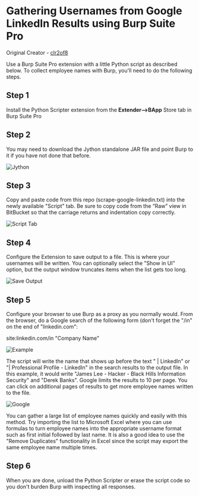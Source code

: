 # Gathering Usernames from Google LinkedIn Results using Burp Suite Pro
Original Creator - [clr2of8](https://github.com/clr2of8/Gather-Usernames-From-Google-LinkedIn-Results)    
  
  
  
Use a Burp Suite Pro extension with a little Python script as described below. 
To collect employee names with Burp, you'll need to do the following steps.

## Step 1
Install the Python Scripter extension from the **Extender-->BApp** Store tab in Burp Suite Pro


## Step 2
You may need to download the Jython standalone JAR file and point Burp to it if you have not done that before.

![Jython](https://github.com/AchocolatechipPancake/LinkedIn-Burp-PythonPlugin/blob/main/images/jython.png)

## Step 3
Copy and paste code from this repo (scrape-google-linkedin.txt) into the newly available "Script" tab. Be sure to copy code from the “Raw” view in BitBucket so that the carriage returns and indentation copy correctly.

![Script Tab](https://github.com/AchocolatechipPancake/LinkedIn-Burp-PythonPlugin/blob/main/images/pastecode.png)


## Step 4
Configure the Extension to save output to a file. This is where your usernames will be written. You can optionally select the "Show in UI" option, but the output window truncates items when the list gets too long.

![Save Output](https://github.com/AchocolatechipPancake/LinkedIn-Burp-PythonPlugin/blob/main/images/set-filename.png)


## Step 5
Configure your browser to use Burp as a proxy as you normally would. From the browser, do a Google search of the following form (don't forget the "/in" on the end of "linkedin.com":

site:linkedin.com/in "Company Name"

![Example](https://github.com/AchocolatechipPancake/LinkedIn-Burp-PythonPlugin/blob/main/images/example2.png)

The script will write the name that shows up before the text " | LinkedIn" or "| Professional Profile - LinkedIn" in the search results to the output file. In this example, it would write "James Lee - Hacker - Black Hills Information Security" and "Derek Banks". Google limits the results to 10 per page. You can click on additional pages of results to get more employee names written to the file.

![Google](https://github.com/AchocolatechipPancake/LinkedIn-Burp-PythonPlugin/blob/main/images/google.png)

You can gather a large list of employee names quickly and easily with this method. Try importing the list to Microsoft Excel where you can use formulas to turn employee names into the appropriate username format such as first initial followed by last name. It is also a good idea to use the "Remove Duplicates" functionality in Excel since the script may export the same employee name multiple times.

## Step 6
When you are done, unload the Python Scripter or erase the script code so you don't burden Burp with inspecting all responses.
